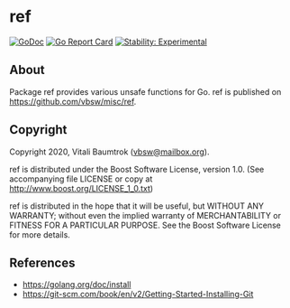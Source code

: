 # ref

[![GoDoc](https://godoc.org/github.com/vbsw/misc/ref?status.svg)](https://godoc.org/github.com/vbsw/misc/ref) [![Go Report Card](https://goreportcard.com/badge/github.com/vbsw/misc/ref)](https://goreportcard.com/report/github.com/vbsw/misc/ref) [![Stability: Experimental](https://masterminds.github.io/stability/experimental.svg)](https://masterminds.github.io/stability/experimental.html)

## About
Package ref provides various unsafe functions for Go. ref is published on <https://github.com/vbsw/misc/ref>.

## Copyright
Copyright 2020, Vitali Baumtrok (vbsw@mailbox.org).

ref is distributed under the Boost Software License, version 1.0. (See accompanying file LICENSE or copy at http://www.boost.org/LICENSE_1_0.txt)

ref is distributed in the hope that it will be useful, but WITHOUT ANY WARRANTY; without even the implied warranty of MERCHANTABILITY or FITNESS FOR A PARTICULAR PURPOSE. See the Boost Software License for more details.

## References
- https://golang.org/doc/install
- https://git-scm.com/book/en/v2/Getting-Started-Installing-Git

